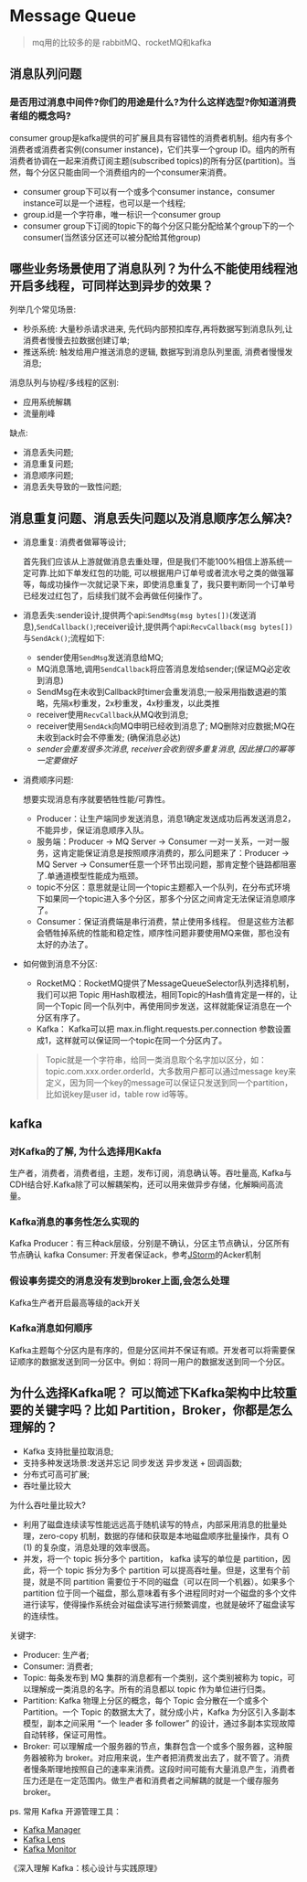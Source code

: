 # Message Queue
> mq用的比较多的是 rabbitMQ、rocketMQ和kafka
## 消息队列问题
### 是否用过消息中间件?你们的用途是什么?为什么这样选型?你知道消费者组的概念吗?
consumer group是kafka提供的可扩展且具有容错性的消费者机制。组内有多个消费者或消费者实例(consumer instance)，它们共享一个group ID。组内的所有消费者协调在一起来消费订阅主题(subscribed topics)的所有分区(partition)。当然，每个分区只能由同一个消费组内的一个consumer来消费。

- consumer group下可以有一个或多个consumer instance，consumer instance可以是一个进程，也可以是一个线程;
- group.id是一个字符串，唯一标识一个consumer group
- consumer group下订阅的topic下的每个分区只能分配给某个group下的一个consumer(当然该分区还可以被分配给其他group)


## 哪些业务场景使用了消息队列？为什么不能使用线程池开启多线程，可同样达到异步的效果？
列举几个常见场景:
- 秒杀系统: 大量秒杀请求进来, 先代码内部预扣库存,再将数据写到消息队列,让消费者慢慢去拉数据创建订单;
- 推送系统: 触发给用户推送消息的逻辑, 数据写到消息队列里面, 消费者慢慢发消息;

消息队列与协程/多线程的区别:
- 应用系统解耦
- 流量削峰

缺点:
- 消息丢失问题;
- 消息重复问题;
- 消息顺序问题;
- 消息丢失导致的一致性问题;

## 消息重复问题、消息丢失问题以及消息顺序怎么解决?
- 消息重复: 消费者做幂等设计;

    首先我们应该从上游就做消息去重处理，但是我们不能100%相信上游系统一定可靠.比如下单发红包的功能, 可以根据用户订单号或者流水号之类的做强幂等，每成功操作一次就记录下来，即使消息重复了，我只要判断同一个订单号已经发过红包了，后续我们就不会再做任何操作了。

- 消息丢失:sender设计,提供两个api:`SendMsg(msg bytes[])`(发送消息),`SendCallback()`;receiver设计,提供两个api:`RecvCallback(msg bytes[])`与`SendAck()`;流程如下:
    - sender使用`SendMsg`发送消息给MQ;
    - MQ消息落地,调用`SendCallback`将应答消息发给sender;(保证MQ必定收到消息)
    - SendMsg在未收到Callback时timer会重发消息;一般采用指数退避的策略，先隔x秒重发，2x秒重发，4x秒重发，以此类推
    - receiver使用`RecvCallback`从MQ收到消息;
    - receiver使用`SendAck`向MQ申明已经收到消息了; MQ删除对应数据;MQ在未收到ack时会不停重发; (确保消息必达)
    - *sender会重发很多次消息, receiver会收到很多重复消息, 因此接口的幂等一定要做好*

- 消费顺序问题: 

    想要实现消息有序就要牺牲性能/可靠性。
    - Producer：让生产端同步发送消息，消息1确定发送成功后再发送消息2，不能异步，保证消息顺序入队。
    - 服务端：Producer -> MQ Server -> Consumer 一对一关系，一对一服务，这肯定能保证消息是按照顺序消费的，那么问题来了：Producer -> MQ Server -> Consumer任意一个环节出现问题，那肯定整个链路都阻塞了.单通道模型性能成为瓶颈。
    - topic不分区：意思就是让同一个topic主题都入一个队列，在分布式环境下如果同一个topic进入多个分区，那多个分区之间肯定无法保证消息顺序了。
    - Consumer：保证消费端是串行消费，禁止使用多线程。
    但是这些方法都会牺牲掉系统的性能和稳定性，顺序性问题非要使用MQ来做，那也没有太好的办法了。

- 如何做到消息不分区:

    - RocketMQ：RocketMQ提供了MessageQueueSelector队列选择机制，我们可以把 Topic 用Hash取模法，相同Topic的Hash值肯定是一样的，让同一个Topic 同一个队列中，再使用同步发送，这样就能保证消息在一个分区有序了。
    - Kafka： Kafka可以把 max.in.flight.requests.per.connection 参数设置成1，这样就可以保证同一个topic在同一个分区内了。

    > Topic就是一个字符串，给同一类消息取个名字加以区分，如：topic.com.xxx.order.orderId，大多数用户都可以通过message key来定义，因为同一个key的message可以保证只发送到同一个partition，比如说key是user id，table row id等等。


## kafka
### 对Kafka的了解, 为什么选择用Kakfa
生产者，消费者，消费者组，主题，发布订阅，消息确认等。吞吐量高, Kafka与CDH结合好.Kafka除了可以解耦架构，还可以用来做异步存储，化解瞬间高流量。

### Kafka消息的事务性怎么实现的
Kafka Producer：有三种ack层级，分别是不确认，分区主节点确认，分区所有节点确认
kafka Consumer: 开发者保证ack，参考[JStorm](https://github.com/dooonabe/no-class-is-an-island/blob/master/article/Stream/JStorm.md)的Acker机制

### 假设事务提交的消息没有发到broker上面,会怎么处理
Kafka生产者开启最高等级的ack开关

### Kafka消息如何顺序
Kafka主题每个分区内是有序的，但是分区间并不保证有顺。开发者可以将需要保证顺序的数据发送到同一分区中。例如：将同一用户的数据发送到同一个分区。


## 为什么选择Kafka呢？ 可以简述下Kafka架构中比较重要的关键字吗？比如 Partition，Broker，你都是怎么理解的？
- Kafka 支持批量拉取消息;
- 支持多种发送场景:发送并忘记 同步发送  异步发送 + 回调函数;
- 分布式可高可扩展;
- 吞吐量比较大

为什么吞吐量比较大?
- 利用了磁盘连续读写性能远远高于随机读写的特点，内部采用消息的批量处理，zero-copy 机制，数据的存储和获取是本地磁盘顺序批量操作，具有 O (1) 的复杂度，消息处理的效率很高。
- 并发，将一个 topic 拆分多个 partition， kafka 读写的单位是 partition，因此，将一个 topic 拆分为多个 partition 可以提高吞吐量。但是，这里有个前提，就是不同 partition 需要位于不同的磁盘（可以在同一个机器）。如果多个 partition 位于同一个磁盘，那么意味着有多个进程同时对一个磁盘的多个文件进行读写，使得操作系统会对磁盘读写进行频繁调度，也就是破坏了磁盘读写的连续性。

关键字:
- Producer: 生产者;
- Consumer: 消费者;
- Topic: 每条发布到 MQ 集群的消息都有一个类别，这个类别被称为 topic，可以理解成一类消息的名字。所有的消息都以 topic 作为单位进行归类。
- Partition: Kafka 物理上分区的概念，每个 Topic 会分散在一个或多个 Partition。一个 Topic 的数据太大了，就分成小片，Kafka 为分区引入多副本模型，副本之间采用 “一个 leader 多 follower” 的设计，通过多副本实现故障自动转移，保证可用性。
- Broker: 可以理解成一个服务器的节点，集群包含一个或多个服务器，这种服务器被称为 broker。对应用来说，生产者把消费发出去了，就不管了。消费者慢条斯理地按照自己的速率来消费。这段时间可能有大量消息产生，消费者压力还是在一定范围内。做生产者和消费者之间解耦的就是一个缓存服务 broker。

ps. 常用 Kafka 开源管理工具：
- [Kafka Manager](https://github.com/yahoo/kafka-manager)
- [Kafka Lens](https://github.com/kafka-lens/kafka-lens)
- [Kafka Monitor](https://github.com/linkedin/kafka-monitor)

《深入理解 Kafka：核心设计与实践原理》
